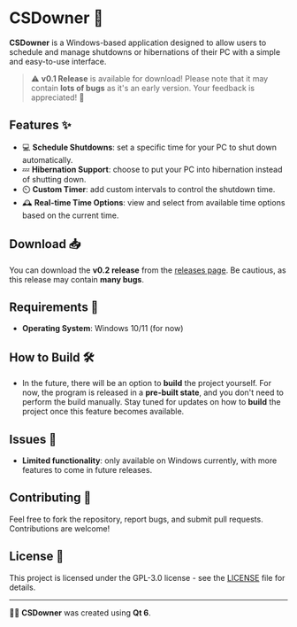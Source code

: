 # CSDowner 🚀

**CSDowner** is a Windows-based application designed to allow users to schedule and manage shutdowns or hibernations of their PC with a simple and easy-to-use interface. 

> ⚠️ **v0.1 Release** is available for download! Please note that it may contain **lots of bugs** as it's an early version. Your feedback is appreciated! 🙏

## Features ✨

- 💻 **Schedule Shutdowns**: set a specific time for your PC to shut down automatically.
- 💤 **Hibernation Support**: choose to put your PC into hibernation instead of shutting down.
- ⏲️ **Custom Timer**: add custom intervals to control the shutdown time.
- 🕰️ **Real-time Time Options**: view and select from available time options based on the current time.

## Download 📥

You can download the **v0.2 release** from the [releases page](https://github.com/SaNcHeS12557/CSDowner/releases). Be cautious, as this release may contain **many bugs**.

## Requirements 🔧

- **Operating System**: Windows 10/11 (for now)

## How to Build 🛠️
- In the future, there will be an option to **build** the project yourself. For now, the program is released in a **pre-built state**, and you don't need to perform the build manually. Stay tuned for updates on how to **build** the project once this feature becomes available.

## Issues 🐞
- **Limited functionality**: only available on Windows currently, with more features to come in future releases.

## Contributing 🤝

Feel free to fork the repository, report bugs, and submit pull requests. Contributions are welcome!

## License 📜

This project is licensed under the GPL-3.0 license - see the [LICENSE](LICENSE) file for details.

---

👨‍💻 **CSDowner** was created using **Qt 6**.

